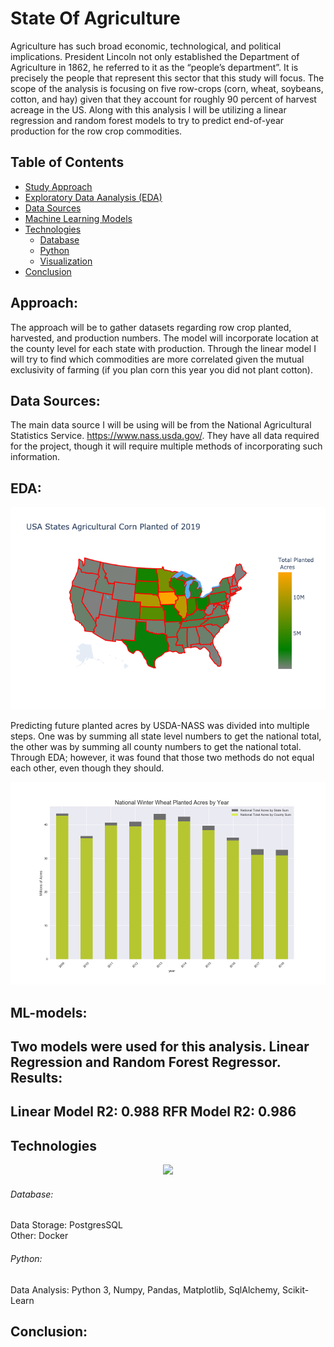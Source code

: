 # State Of Agriculture
Agriculture has such broad economic, technological, and political implications.  President Lincoln not only established the Department of Agriculture in 1862, he referred to it as the “people’s department”.  It is precisely the people that represent this sector that this study will focus.  The scope of the analysis is focusing on five row-crops (corn, wheat, soybeans, cotton, and hay) given that they account for roughly 90 percent of harvest acreage in the US.  Along with this analysis I will be utilizing a linear regression and random forest models to try to predict end-of-year production for the row crop commodities.    

## Table of Contents

* [Study Approach](#approach)
* [Exploratory Data Aanalysis (EDA)](#eda)
* [Data Sources](#data-sources)
* [Machine Learning Models](#ml-models)
* [Technologies](#technologies)
    * [Database](#database)
    * [Python](#python)
    * [Visualization](#visualization)
* [Conclusion](#conclusion)

  
## Approach:
The approach will be to gather datasets regarding row crop planted, harvested, and production numbers.  The model will incorporate location at the county level for each state with production.  Through the linear model I will try to find which commodities are more correlated given the mutual exclusivity of farming (if you plan corn this year you did not plant cotton).  

## Data Sources:
The main data source I will be using will be from the National Agricultural Statistics Service.  https://www.nass.usda.gov/.   They have all data required for the project, though it will require multiple methods of incorporating such information.  

## EDA:
<p align="center">
  <img src="images/corn19.png">
</p>  

Predicting future planted acres by USDA-NASS was divided into multiple steps.  One was by summing all state level numbers to get the national total, the other was by summing all county numbers to get the national total.  Through EDA; however, it was found that those two methods do not equal each other, even though they should. 

<p align="center">
  <img src="images/national_ww_plt_ac.png">
</p> 

## ML-models:
Two models were used for this analysis.  Linear Regression and Random Forest Regressor.
Results:
-----------------------
Linear Model R2: 0.988
RFR Model R2: 0.986
-----------------------

## Technologies
<p align="center">
  <img src="images/logos.png">
</p>

###### Database:
Data Storage: PostgresSQL<br>
Other: Docker 

###### Python:
Data Analysis: Python 3, Numpy, Pandas, Matplotlib, SqlAlchemy, Scikit-Learn<br>

## Conclusion:
